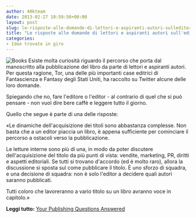 ```yaml
---
author: 40kteam
date: 2013-02-27 10:59:58+00:00
layout: post
slug: le-risposte-alle-domande-di-lettori-e-aspiranti-autori-sulleditoria
title: "Le risposte alle domande di lettori e aspiranti autori sull'editoria"
categories:
- Idee trovate in giro
---
```


![Books](http://40k.it/wp-content/uploads/2013/02/Books.jpg) Esiste molta curiosità riguardo il percorso che porta dal manoscritto alla pubblicazione del libro da parte di lettori e aspiranti autori. Per questa ragione, Tor, una delle più importanti case editrici di Fantascienza e Fantasy degli Stati Uniti, ha raccolto su Twitter alcune delle loro domande. 

Spiegando che no, fare l'editore o l'editor - al contrario di quel che si può pensare - non vuol dire bere caffè e leggere tutto il giorno.

Quello che segue è parte di una delle risposte:

«Le dinamiche dell'acquisizione dei titoli sono abbastanza complesse. Non basta che a un editor piaccia un libro, è appena sufficiente per cominciare il percorso a ostacoli verso la pubblicazione. 

Le letture interne sono più di una, in modo da poter discutere dell'acquisizione del titolo da più punti di vista: vendite, marketing, PR, diritti e aspetti editoriali. Se tutti si trovano d'accordo (ed è molto raro), allora la discussione si sposta sul come pubblicare il titolo. È uno sforzo di squadra, e una decisione di squadra: non è solo l'editor a decidere quali autori saranno pubblicati. 

Tutti coloro che lavoreranno a vario titolo su un libro avranno voce in capitolo.»

**Leggi tutto:** [Your Publishing Questions Answered](http://www.tor.com/blogs/2013/02/publishing-questions)
